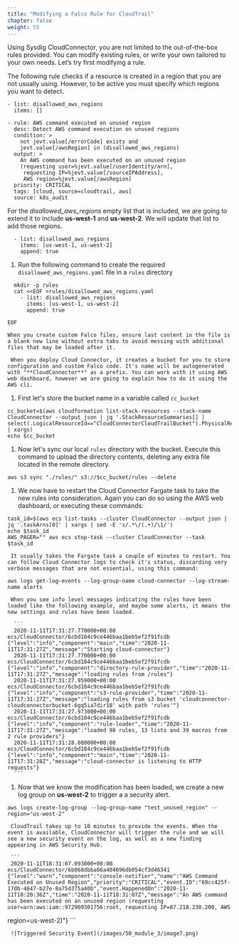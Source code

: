 ```yaml
---
title: "Modifying a Falco Rule for CloudTrail"
chapter: false
weight: 55
---
```


Using Sysdig CloudConnector, you are not limited to the out-of-the-box rules provided. You can modify existing rules, or write your own tailored to your own needs.  Let’s try first modifying a rule.

The following rule checks if a resource is created in a region that you are not usually using. However, to be active you must specify which regions you want to detect.


```
- list: disallowed_aws_regions
  items: []

- rule: AWS command executed on unused region
  desc: Detect AWS command execution on unused regions
  condition: >
    not jevt.value[/errorCode] exists and
    jevt.value[/awsRegion] in (disallowed_aws_regions)
  output: >
    An AWS command has been executed on an unused region
    (requesting user=%jevt.value[/userIdentity/arn],
     requesting IP=%jevt.value[/sourceIPAddress],
     AWS region=%jevt.value[/awsRegion]
  priority: CRITICAL
  tags: [cloud, source=cloudtrail, aws]
  source: k8s_audit
```

For the *disallowed_aws_regions* empty list that is included, we are going to extend it to include **us-west-1** and **us-west-2**. We will update that list to add those regions.

  ```
    - list: disallowed_aws_regions
      items: [us-west-1, us-west-2]
      append: true

  ```

1. Run the following command to create the required `disallowed_aws_regions.yaml` file in a `rules` directory

  ```
    mkdir -p rules
    cat <<EOF >rules/disallowed_aws_regions.yaml
      - list: disallowed_aws_regions
        items: [us-west-1, us-west-2]
        append: true

  EOF
  ```

    When you create custom Falco files, ensure last content in the file is a blank new line without extra tabs to avoid messing with additional files that may be loaded after it.

     When you deploy Cloud Connector, it creates a bucket for you to store configuration and custom Falco code. It's name will be autogenerated with "**CloudConnector**" as a prefix. You can work with it using AWS web dashboard, however we are going to explain how to do it using the AWS cli.

1. First let's store the bucket name in a variable called `cc_bucket`

```
cc_bucket=$(aws cloudformation list-stack-resources --stack-name CloudConnector --output json | jq '.StackResourceSummaries[] | select(.LogicalResourceId=="CloudConnectorCloudTrailBucket").PhysicalResourceId' | xargs)
echo $cc_bucket
```

1. Now let's sync our local `rules` directory with the bucket. Execute this command to upload the directory contents, deleting any extra file located in the remote directory.

```
aws s3 sync "./rules/" s3://$cc_bucket/rules --delete
```

1. We now have to restart the Cloud Connector Fargate task to take the new rules into consideration. Again you can do so using the AWS web dashboard, or executing these commands:

```
task_id=$(aws ecs list-tasks --cluster CloudConnector --output json | jq '.taskArns[0]' | xargs | sed -E 's/.*\/(.+)/\1/')
echo $task_id
AWS_PAGER="" aws ecs stop-task --cluster CloudConnector --task $task_id
```

     It usually takes the Fargate task a couple of minutes to restart. You can follow Cloud Connector logs to check it's status, discarding very verbose messages that are not essential, using this command:

```
aws logs get-log-events --log-group-name cloud-connector --log-stream-name alerts
```

     When you see info level messages indicating the rules have been loaded like the following example, and maybe some alerts, it means the new settings and rules have been loaded.

<!-- 1. Now we create a new log group on **us-west-2** -->
      ```
      2020-11-11T17:31:27.770000+00:00 ecs/CloudConnector/6cbd184c9ce446baa1beb5ef2f91fcdb {"level":"info","component":"main","time":"2020-11-11T17:31:27Z","message":"Starting cloud-connector"}
      2020-11-11T17:31:27.770000+00:00 ecs/CloudConnector/6cbd184c9ce446baa1beb5ef2f91fcdb {"level":"info","component":"directory-rule-provider","time":"2020-11-11T17:31:27Z","message":"loading rules from /rules"}
      2020-11-11T17:31:27.959000+00:00 ecs/CloudConnector/6cbd184c9ce446baa1beb5ef2f91fcdb {"level":"info","component":"s3-rule-provider","time":"2020-11-11T17:31:27Z","message":"loading rules from s3 bucket 'cloudconnector-cloudconnectorbucket-6gq5ia7dir18' with path 'rules'"}
      2020-11-11T17:31:27.973000+00:00 ecs/CloudConnector/6cbd184c9ce446baa1beb5ef2f91fcdb {"level":"info","component":"rule-loader","time":"2020-11-11T17:31:27Z","message":"loaded 98 rules, 13 lists and 39 macros from 2 rule providers"}     
      2020-11-11T17:31:28.080000+00:00 ecs/CloudConnector/6cbd184c9ce446baa1beb5ef2f91fcdb {"level":"info","component":"main","time":"2020-11-11T17:31:28Z","message":"cloud-connector is listening to HTTP requests"}
      ```

1. Now that we know the modification has been loaded, we create a new log group on **us-west-2** to trigger a a security alert.
```
aws logs create-log-group --log-group-name "test_unused_region" --region="us-west-2"
```

     CloudTrail takes up to 10 minutes to provide the events. When the event is available, CloudConnector will trigger the rule and we will see a new security event on the log, as well as a new finding appearing in AWS Security Hub.

     ```
     2020-11-11T18:31:07.093000+00:00 ecs/CloudConnector/6b068dbba66a404696db054cf3d46341 {"level":"warn","component":"console-notifier","name":"AWS Command Executed on Unused Region","priority":"CRITICAL","event.ID":"69cc425f-17db-4647-b27e-8a75d375a40b","event.HappenedOn":"2020-11-11T18:20:36Z","time":"2020-11-11T18:31:07Z","message":"An AWS command has been executed on an unused region (requesting user=arn:aws:iam::972909301756:root, requesting IP=87.218.230.200, AWS
region=us-west-2)"}
     ```

     ![Triggered Security Event](/images/50_module_3/image7.png)
